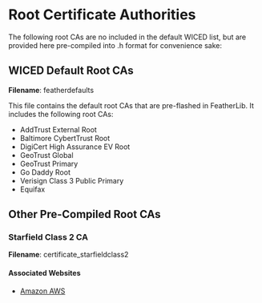 # Root Certificate Authorities

The following root CAs are no included in the default WICED list, but
are provided here pre-compiled into .h format for convenience sake:

## WICED Default Root CAs

**Filename**: featherdefaults

This file contains the default root CAs that are pre-flashed in FeatherLib. It
includes the following root CAs:

- AddTrust External Root
- Baltimore CybertTrust Root
- DigiCert High Assurance EV Root
- GeoTrust Global
- GeoTrust Primary
- Go Daddy Root
- Verisign Class 3 Public Primary
- Equifax

## Other Pre-Compiled Root CAs

### Starfield Class 2 CA

**Filename**: certificate_starfieldclass2

#### Associated Websites

- [Amazon AWS](aws.amazon.com)

